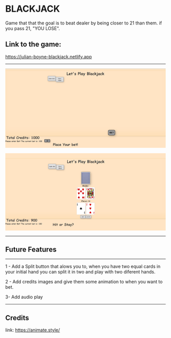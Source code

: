 BLACKJACK
=======================
Game that that the goal is to beat dealer by being closer to 21 than them. if you pass 21, "YOU LOSE".

Link to the game: 
--------
https://julian-boyne-blackjack.netlify.app

-------
![front game image.png](images/assets/screenshot/front%20game.png)

![next game image.png](images/assets/screenshot/next%20game%20image.png)

-------



Future Features
-----------------------
----------------------
1 - Add a Split button that alows you to, when you have two equal cards in your initial hand you can split it in two and play with two diferent hands.

2 - Add credits images and give them some animation to when you want to bet.

3- Add audio play

--------------------

Credits
---
link: https://animate.style/


